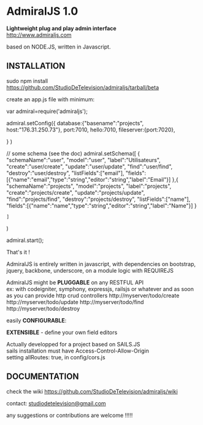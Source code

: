 AdmiralJS 1.0
===========
**Lightweight plug and play admin interface**  
http://www.admiraljs.com

based on NODE.JS, written in Javascript.

## INSTALLATION



sudo npm install https://github.com/StudioDeTelevision/admiraljs/tarball/beta

create an app.js file with minimum:

var admiral=require('admiraljs');

admiral.setConfig({
	database:{"basename":"projects",
	host:"176.31.250.73"},
	port:7010,
	hello:7010,
fileserver:{port:7020},

}
)

// some schema (see the doc)
admiral.setSchema([
	{  "schemaName":"user",
		"model":"user",
		"label":"Utilisateurs",
		"create":"user/create",
		"update":"user/update",
		"find":"user/find",
		"destroy":"user/destroy",
		"listFields":["email"],
		"fields":[{"name":"email","type":"string","editor":"string","label":"Email"}]
	},{  "schemaName":"projects",
		"model":"projects",
		"label":"projects",
		"create":"projects/create",
		"update":"projects/update",
		"find":"projects/find",
		"destroy":"projects/destroy",
		"listFields":["name"],
		"fields":[{"name":"name","type":"string","editor":"string","label":"Name"}]
	}

	]
)

admiral.start();

That's it !

  
AdmiralJS is entirely written in javascript, with dependencies on bootstrap, jquery, backbone, underscore,
on a module logic with REQUIREJS  

AdmiralJS might be **PLUGGABLE** on any RESTFUL API  
ex: with codeigniter, symphony, expressjs, railsjs or whatever and as soon as you can provide http crud controllers http://myserver/todo/create http://myserver/todo/update http://myserver/todo/find http://myserver/todo/destroy  
  
easily **CONFIGURABLE**:  
  
**EXTENSIBLE** - define your own field editors  
  
Actually developped for a project based on SAILS.JS  
sails installation must have Access-Control-Allow-Origin   
setting allRoutes: true, in config/cors.js  



## DOCUMENTATION
check the wiki
https://github.com/StudioDeTelevision/admiraljs/wiki

contact: studiodetelevision@gmail.com  

any suggestions or contributions are welcome !!!!!   
